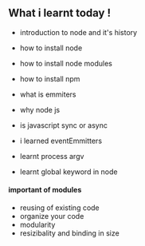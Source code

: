 ## What i learnt today !

- introduction to node and it's history

- how to install node
- how to install node modules
- how to install npm
- what is emmiters
- why node js
- is javascript sync or async
- i learned eventEmmitters
- learnt process argv
- learnt global keyword in node

#### important of modules

- reusing of existing code
- organize your code
- modularity
- resizibality and binding in size
